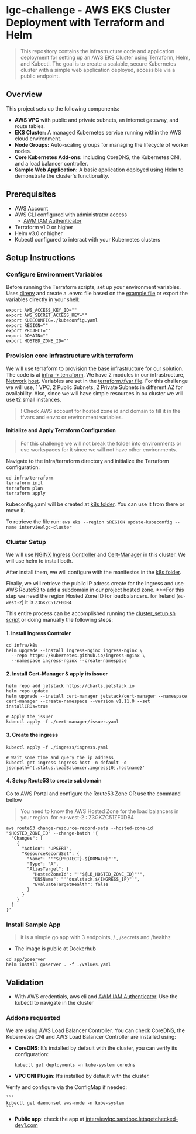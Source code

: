 # lgc-challenge - AWS EKS Cluster Deployment with Terraform and Helm

> This repository contains the infrastructure code and application deployment for setting up an AWS EKS Cluster using Terraform, Helm, and Kubectl. The goal is to create a scalable, secure Kubernetes cluster with a simple web application deployed, accessible via a public endpoint.

## Overview

This project sets up the following components:
- **AWS VPC** with public and private subnets, an internet gateway, and route tables.
- **EKS Cluster:** A managed Kubernetes service running within the AWS cloud environment.
- **Node Groups:** Auto-scaling groups for managing the lifecycle of worker nodes.
- **Core Kubernetes Add-ons:** Including CoreDNS, the Kubernetes CNI, and a load balancer controller.
- **Sample Web Application:** A basic application deployed using Helm to demonstrate the cluster's functionality.

## Prerequisites

- AWS Account
- AWS CLI configured with administrator access
    - [AWM IAM Authenticator](https://github.com/kubernetes-sigs/aws-iam-authenticator)
- Terraform v1.0 or higher
- Helm v3.0 or higher
- Kubectl configured to interact with your Kubernetes clusters

## Setup Instructions

### Configure Environment Variables

Before running the Terraform scripts, set up your environment variables. Uses [direnv]() and create a .envrc file based on the [example file](.envrc.example) or export the variables directly in your shell:

```shell
export AWS_ACCESS_KEY_ID=""
export AWS_SECRET_ACCESS_KEY=""
export KUBECONFIG=./kubeconfig.yaml
export REGION=""
export PROJECT=""
export DOMAIN=""
export HOSTED_ZONE_ID=""
```

### Provision core infrastructure with terraform

We will use terraform to provision the base infrastructure for our solution. The code is at [infra -> terraform](infra/terraform/). We have 2 modules in our infrastructure, [Network](infra/terraform/modules/network/) [host](infra/terraform/modules/host). Variables are set in the [terraform.tfvar file](infra/terraform/terraform.tfvars). For this challenge we will use, 1 VPC, 2 Public Subnets, 2 Private Subnets in different AZ for availability. Also, since we will have simple resources in ou cluster we will use t2.small instances.

> ! Check AWS account for hosted zone id and domain to fill it in the tfvars and envrc or environment variables.


#### Initialize and Apply Terraform Configuration

> For this challenge we will not break the folder into environments or use workspaces for it since we will not have other environments.

Navigate to the infra/terraform directory and initialize the Terraform configuration:

```shell
cd infra/terraform
terraform init
terraform plan
terraform apply
```

kubeconfig.yaml will be created at [k8s folder](infra/k8s/). You can use it from there or move it.

To retrieve the file run: `aws eks --region $REGION update-kubeconfig --name interviewlgc-cluster`


### Cluster Setup

We will use [NGINX Ingress Controller](https://kubernetes.github.io/ingress-nginx/deploy/) and [Cert-Manager](https://cert-manager.io/docs/installation/helm/) in this cluster. We will use helm to install both.

After install them, we will configure with the manifestos in the [k8s folder](infra/k8s/).

Finally, we will retrieve the public IP adress create for the Ingress and use AWS Route53 to add a subdomain in our project hosted zone. ***For this step we need the region Hosted Zone ID for loadbalancers. for Ireland (`eu-west-2`) it is `Z3GKZC51ZF0DB4`

This entire process can be accomplished running the [cluster_setup.sh script](infra/k8s/cluster-setup.sh) or doing manually the following steps:

#### 1. Install Ingress Controler

```shell
cd infra/k8s
helm upgrade --install ingress-nginx ingress-nginx \
  --repo https://kubernetes.github.io/ingress-nginx \
  --namespace ingress-nginx --create-namespace
```

#### 2. Install Cert-Manager & apply its issuer

```shell
helm repo add jetstack https://charts.jetstack.io
helm repo update
helm upgrade --install cert-manager jetstack/cert-manager --namespace cert-manager --create-namespace --version v1.11.0 --set installCRDs=true

# Apply the issuer
kubectl apply -f ./cert-manager/issuer.yaml
```

#### 3. Create the ingress

```shell
kubectl apply -f ./ingress/ingress.yaml

# Wait some time and query the ip address
kubectl get ingress ingress-host -n default -o jsonpath='{.status.loadBalancer.ingress[0].hostname}'
```

#### 4. Setup Route53 to create subdomain

Go to AWS Portal and configure the Route53 Zone OR use the command bellow

>You need to know the AWS Hosted Zone for the load balancers in your region. for eu-west-2 : Z3GKZC51ZF0DB4

```shell
aws route53 change-resource-record-sets --hosted-zone-id "$HOSTED_ZONE_ID" --change-batch '{
  "Changes": [
    {
      "Action": "UPSERT",
      "ResourceRecordSet": {
        "Name": "'"${PROJECT}.${DOMAIN}"'",
        "Type": "A",
        "AliasTarget": {
          "HostedZoneId": "'"${LB_HOSTED_ZONE_ID}"'",
          "DNSName": "'"dualstack.${INGRESS_IP}"'",
          "EvaluateTargetHealth": false
        }
      }
    }
  ]
}'
```

### Install Sample App

> it is a simple go app with 3 endpoints, / , /secrets and /healthz

- The image is public at Dockerhub

```shell
cd app/goserver
helm install goserver . -f ./values.yaml
```

## Validation

- With AWS credentials, aws cli and [AWM IAM Authenticator](https://github.com/kubernetes-sigs/aws-iam-authenticator). Use the kubectl to navigate in the cluster

### Addons requested

We are using AWS Load Balancer Controller.
You can check CoreDNS, the Kubernetes CNI and AWS Load Balancer Controller are installed using:

- **CoreDNS**: It’s installed by default with the cluster,  you can verify its configuration:
    
    ```
    kubectl get deployments -n kube-system coredns
    ```
    
- **VPC CNI Plugin**:  It’s installed by default with the cluster. 

Verify and configure via the ConfigMap if needed:
    
    ```
    kubectl get daemonset aws-node -n kube-system
    ```

- **Public app**: check the app at [interviewlgc.sandbox.letsgetchecked-dev1.com](https://interviewlgc.sandbox.letsgetchecked-dev1.com)